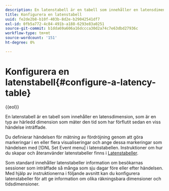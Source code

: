 ```yaml
---
description: En latenstabell är en tabell som innehåller en latensdimension, som är en typ av härledd dimension som mäter den tid som har förflutit sedan en viss händelse inträffade.
title: Konfigurera en latenstabell
uuid: fe2de2b8-b10f-403b-8d2e-b29042541df7
exl-id: 0fb5a772-4c84-491b-a188-6293e83a0251
source-git-commit: b1dda69a606a16dccca30d2a74c7e63dbd27936c
workflow-type: tm+mt
source-wordcount: '151'
ht-degree: 0%

---
```


# Konfigurera en latenstabell{#configure-a-latency-table}

{{eol}}

En latenstabell är en tabell som innehåller en latensdimension, som är en typ av härledd dimension som mäter den tid som har förflutit sedan en viss händelse inträffade.

Du definierar händelsen för mätning av fördröjning genom att göra markeringar i en eller flera visualiseringar och ange dessa markeringar som händelsen med [!DNL Set Event menu] i latenstabellen. Instruktioner om hur du skapar och återanvänder latenstabeller finns i [Latenstabeller](../../../../home/c-get-started/c-analysis-vis/c-lat-tbls.md#concept-7c7339e257ff4727afdda8e692bbba44).

Som standard innehåller latenstabeller information om besökarnas sessioner som inträffade så många som sju dagar före eller efter händelsen. Med hjälp av instruktionerna i följande avsnitt kan du konfigurera latenstabeller för att ge information om olika räkningsbara dimensioner och tidsdimensioner.
